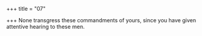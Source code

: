 +++
title = "07"

+++
None transgress these commandments of yours,
since you have given attentive hearing to these men.